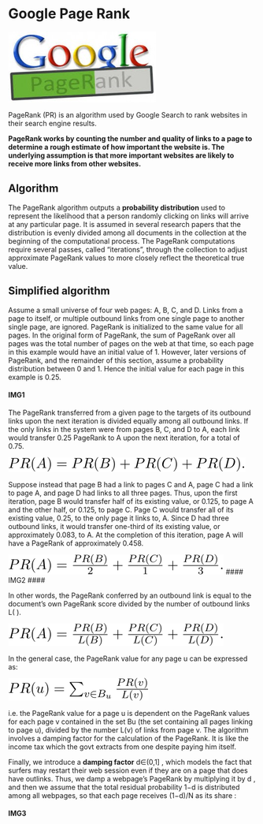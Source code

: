 <h1>Google Page Rank</h1>

<img src="imgs/pr1.jpg" alt="page rank">

<p>PageRank (PR) is an algorithm used by Google Search to rank websites in their search engine results.</p>

<b>PageRank works by counting the number and quality of links to a page to determine a rough estimate of how important the website is.
     The underlying assumption is that more important websites are likely to receive more links from other websites.</b>


<h2>Algorithm </h2>

<p>
    The PageRank algorithm outputs a <b>probability distribution</b> used to represent the likelihood that
    a person randomly clicking on links will arrive at any particular page.
    It is assumed in several research papers that the distribution is evenly divided among
    all documents in the collection at the beginning of the computational process. 
    The PageRank computations require several passes, called “iterations”, 
    through the collection to adjust approximate PageRank values to more closely reflect the theoretical true value.
</p>

<h2>Simplified algorithm</h2>

<p>
    Assume a small universe of four web pages: A, B, C, and D. 
    Links from a page to itself, 
    or multiple outbound links from one single page to another single page, are ignored. 
    PageRank is initialized to the same value for all pages. 
    In the original form of PageRank, the sum of PageRank over all pages was the total number of pages on the web at that time, 
    so each page in this example would have an initial value of 1. 
    However, later versions of PageRank, and the remainder of this section, assume a probability distribution between 0 and 1. 
    Hence the initial value for each page in this example is 0.25.
</p>

#### IMG1 ####

<p>
    The PageRank transferred from a given page to the targets of its outbound links upon the next iteration is
    divided equally among all outbound links.
    If the only links in the system were from pages B, C, and D to A, 
    each link would transfer 0.25 PageRank to A upon the next iteration, for a total of 0.75.
</p>

<img src="imgs/1.svg" alt="page rank">

<p>Suppose instead that page B had a link to pages C and A, page C had a link to page A, 
    and page D had links to all three pages. 
    Thus, upon the first iteration,
     page B would transfer half of its existing value, or 0.125, 
     to page A and the other half, or 0.125, to page C. 
     Page C would transfer all of its existing value, 0.25, to the only page it links to, A. 
     Since D had three outbound links, it would transfer one-third of its existing value, or approximately 0.083, to A. 
     At the completion of this iteration, page A will have a PageRank of approximately 0.458.
</p>

<img src="imgs/2.svg" alt="page rank">
#### IMG2 ####

<p>
    In other words, the PageRank conferred by an outbound link is equal to
        the document’s own PageRank score divided by the number of outbound links L( ).
</p>
    
<img src="imgs/3.svg" alt="page rank">

<p>
    In the general case, the PageRank value for any page u can be expressed as:
</p>

<img src="imgs/4.svg" alt="page rank">

<p>
    i.e. the PageRank value for a page u is dependent on the PageRank values for each page v contained in the set Bu 
    (the set containing all pages linking to page u), divided by the number L(v) of links from page v. 
    The algorithm involves a damping factor for the calculation of the PageRank. 
    It is like the income tax which the govt extracts from one despite paying him itself.
</p>

<p>
    Finally, we introduce a <b>damping factor</b> d∈(0,1]
    , which models the fact that surfers may restart their web session even if they are on a page that does have outlinks. 
    Thus, we damp a webpage’s PageRank by multiplying it by d
    , and then we assume that the total residual probability 1−d
    is distributed among all webpages, so that each page receives (1−d)/N
    as its share :
</p>

#### IMG3 ####

